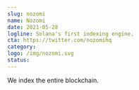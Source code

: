 ```yaml
---
slug: nozomi
name: Nozomi
date: 2021-05-28
logline: Solana's first indexing engine.
cta: https://twitter.com/nozomihq
category: 
logo: /img/nozomi.svg
status: 
---
```


We index the entire blockchain.